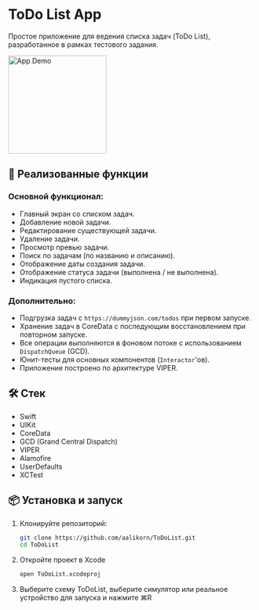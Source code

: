 # ToDo List App

Простое приложение для ведения списка задач (ToDo List), разработанное в рамках тестового задания.

<img src="assets/todo-preview.gif" width="200" alt="App Demo" />

## 📱 Реализованные функции

### Основной функционал:
- Главный экран со списком задач.
- Добавление новой задачи.
- Редактирование существующей задачи.
- Удаление задачи.
- Просмотр превью задачи.
- Поиск по задачам (по названию и описанию).
- Отображение даты создания задачи.
- Отображение статуса задачи (выполнена / не выполнена).
- Индикация пустого списка.

### Дополнительно:
- Подгрузка задач с `https://dummyjson.com/todos` при первом запуске.
- Хранение задач в CoreData с последующим восстановлением при повторном запуске.
- Все операции выполняются в фоновом потоке с использованием `DispatchQueue` (GCD).
- Юнит-тесты для основных компонентов (`Interactor`'ов).
- Приложение построено по архитектуре VIPER.

## 🛠 Стек

- Swift
- UIKit
- CoreData
- GCD (Grand Central Dispatch)
- VIPER
- Alamofire
- UserDefaults
- XCTest

## 📦 Установка и запуск

1. Клонируйте репозиторий:
   ```bash
   git clone https://github.com/aalikorn/ToDoList.git
   cd ToDoList
   ```
2. Откройте проект в Xcode
   ```bash
   open ToDoList.xcodeproj
   ```
3. Выберите схему ToDoList, выберите симулятор или реальное устройство для запуска и нажмите ⌘R


